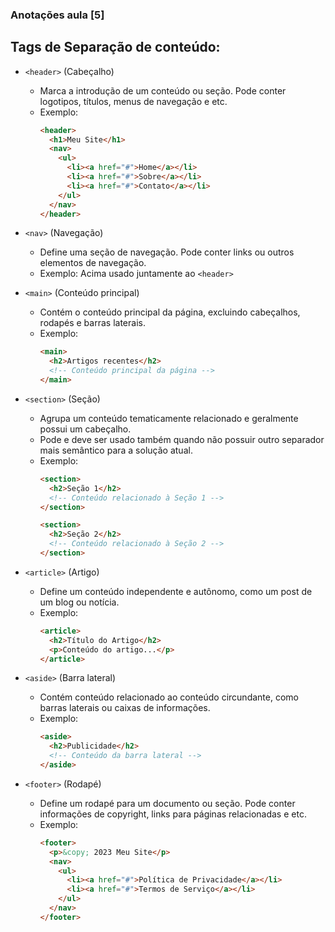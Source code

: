 ### Anotações aula [5]

## Tags de Separação de conteúdo:

- `<header>` (Cabeçalho)
  * Marca a introdução de um conteúdo ou seção. Pode conter logotipos, títulos, menus de navegação e etc.
  * Exemplo:
    ```html
    <header>
      <h1>Meu Site</h1>
      <nav>
        <ul>
          <li><a href="#">Home</a></li>
          <li><a href="#">Sobre</a></li>
          <li><a href="#">Contato</a></li>
        </ul>
      </nav>
    </header>
    ```

- `<nav>` (Navegação)
  * Define uma seção de navegação. Pode conter links ou outros elementos de navegação.
  * Exemplo: Acima usado juntamente ao `<header>`

- `<main>` (Conteúdo principal)
  * Contém o conteúdo principal da página, excluindo cabeçalhos, rodapés e barras laterais.
  * Exemplo:
    ```html
    <main>
      <h2>Artigos recentes</h2>
      <!-- Conteúdo principal da página -->
    </main>
    ```

- `<section>` (Seção)
  * Agrupa um conteúdo tematicamente relacionado e geralmente possui um cabeçalho.
  * Pode e deve ser usado também quando não possuir outro separador mais semântico para a solução atual.
  * Exemplo:
    ```html
    <section>
      <h2>Seção 1</h2>
      <!-- Conteúdo relacionado à Seção 1 -->
    </section>
    
    <section>
      <h2>Seção 2</h2>
      <!-- Conteúdo relacionado à Seção 2 -->
    </section>
    ```

- `<article>` (Artigo)
  * Define um conteúdo independente e autônomo, como um post de um blog ou notícia.
  * Exemplo:
    ```html
    <article>
      <h2>Título do Artigo</h2>
      <p>Conteúdo do artigo...</p>
    </article>
    ```

- `<aside>` (Barra lateral)
  * Contém conteúdo relacionado ao conteúdo circundante, como barras laterais ou caixas de informações.
  * Exemplo:
    ```html
    <aside>
      <h2>Publicidade</h2>
      <!-- Conteúdo da barra lateral -->
    </aside>
    ```

- `<footer>` (Rodapé)
  * Define um rodapé para um documento ou seção. Pode conter informações de copyright, links para páginas relacionadas e etc.
  * Exemplo:
    ```html
    <footer>
      <p>&copy; 2023 Meu Site</p>
      <nav>
        <ul>
          <li><a href="#">Política de Privacidade</a></li>
          <li><a href="#">Termos de Serviço</a></li>
        </ul>
      </nav>
    </footer>
    ```